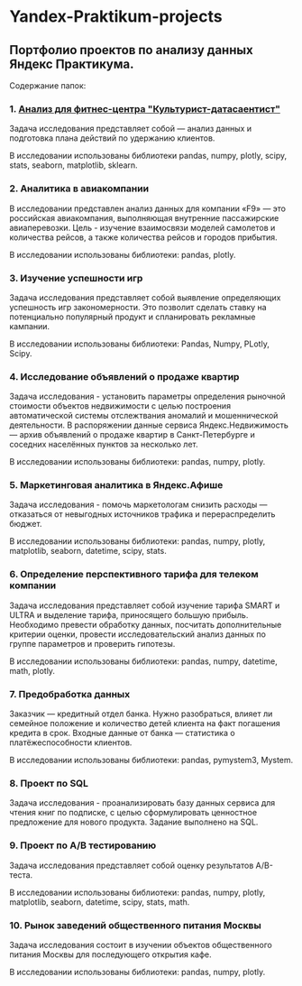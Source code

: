 # Yandex-Praktikum-projects

## Портфолио проектов по анализу данных Яндекс Практикума. 

Содержание папок:

### 1. [Анализ для фитнес-центра "Культурист-датасаентист"](https://github.com/skrabovska/Yandex-Praktikum-projects/tree/main/%D0%90%D0%BD%D0%B0%D0%BB%D0%B8%D0%B7%20%D0%B4%D0%BB%D1%8F%20%D1%84%D0%B8%D1%82%D0%BD%D0%B5%D1%81-%D1%86%D0%B5%D0%BD%D1%82%D1%80%D0%B0%20%C2%AB%D0%9A%D1%83%D0%BB%D1%8C%D1%82%D1%83%D1%80%D0%B8%D1%81%D1%82-%D0%B4%D0%B0%D1%82%D0%B0%D1%81%D0%B0%D0%B5%D0%BD%D1%82%D0%B8%D1%81%D1%82%C2%BB)

Задача исследования представляет собой — анализ данных и подготовка плана действий по удержанию клиентов.

В исследовании использованы библиотеки pandas, numpy, plotly, scipy, stats, seaborn, matplotlib, sklearn.

### 2. Аналитика в авиакомпании

В исследовании представлен анализ данных для компании «F9» — это российская авиакомпания, выполняющая внутренние пассажирские авиаперевозки.
Цель - изучение взаимосвязи моделей самолетов и количества рейсов, а также количества рейсов и городов прибытия.

В исследовании использованы библиотеки: pandas, plotly.

### 3. Изучение успешности игр

Задача исследования представляет собой выявление определяющих успешность игр закономерности.
Это позволит сделать ставку на потенциально популярный продукт и спланировать рекламные кампании.

В исследовании использованы библиотеки: Pandas, Numpy, PLotly, Scipy.

### 4. Исследование объявлений о продаже квартир 

Задача исследования - установить параметры определения рыночной стоимости объектов недвижимости с целью построения автоматической системы отслежтвания аномалий и мошеннической деятельности. В распоряжении данные сервиса Яндекс.Недвижимость — архив объявлений о продаже квартир в Санкт-Петербурге и соседних населённых пунктов за несколько лет.

В исследовании использованы библиотеки: pandas, numpy, plotly.

### 5. Маркетинговая аналитика в Яндекс.Афише

Задача исследования - помочь маркетологам снизить расходы — отказаться от невыгодных источников трафика и перераспределить бюджет.

В исследовании использованы библиотеки: pandas, numpy, plotly, matplotlib, seaborn, datetime, scipy, stats.

### 6. Определение перспективного тарифа для телеком компании

Задача исследования представляет собой изучение тарифа SMART и ULTRA и выделение тарифа, приносящего большую прибыль. Необходимо превести обработку данных, посчитать дополнительные критерии оценки, провести исследовательский анализ данных по группе параметров и проверить гипотезы.

В исследовании использованы библиотеки: pandas, numpy, datetime, math, plotly.

### 7. Предобработка данных 

Заказчик — кредитный отдел банка. Нужно разобраться, влияет ли семейное положение и количество детей клиента на факт погашения кредита в срок. Входные данные от банка — статистика о платёжеспособности клиентов.

В исследовании использованы библиотеки: pandas, pymystem3, Mystem.

### 8. Проект по SQL

Задача исследования - проанализировать базу данных сервиса для чтения книг по подписке, с целью сформулировать ценностное предложение для нового продукта. Задание выполнено на SQL.

### 9. Проект по A/B тестированию

Задача исследования представляет собой оценку результатов A/B-теста.

В исследовании использованы библиотеки: pandas, numpy, plotly, matplotlib, seaborn, datetime, scipy, stats, math.

### 10. Рынок заведений общественного питания Москвы

Задача исследования состоит в изучении объектов общественного питания Москвы для последующего открытия кафе.

В исследовании использованы библиотеки: pandas, numpy, plotly.
